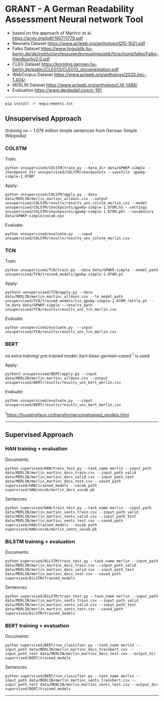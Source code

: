 # GRANT - A German Readability Assessment Neural network Tool

* based on the approach of Martinc et al. https://arxiv.org/pdf/1907.11779.pdf
* Newsela Dataset https://www.aclweb.org/anthology/Q15-1021.pdf
* Falko Dataset https://www.linguistik.hu-berlin.de/de/institut/professuren/korpuslinguistik/forschung/falko/Falko-Handbuchv2.0.pdf
* CLEG Dataset https://korpling.german.hu-berlin.de/public/CLEG13/CLEG13_documentation.pdf
* WebCorpus Dataset https://www.aclweb.org/anthology/2020.lrec-1.404/
* MERLIN Dataset https://www.aclweb.org/anthology/L14-1488/
* Evaluation https://www.derdiedaf.com/c-191


----------------------------------------------------------------------------------------------


    pip install -r requirements.txt


## Unsupervised Approach
(training on ~ 1.078 million simple sentences from German Simple Wikipedia)

### COLSTM 

Train:

    python unsupervised/COLSTM/train.py --data_dir data/GPWKP-simple --checkpoint_dir unsupervised/COLSTM/checkpoints --savefile 'gpwkp-simple-1.078M'

Apply:

    python unsupervised/COLSTM/apply.py --data data/MERLIN/merlin_martinc_all4uns.csv --output unsupervised/COLSTM/results/results_uns_colstm_merlin.csv --model unsupervised/COLSTM/checkpoints/gpwkp-simple-1.078M.h5 --settings unsupervised/COLSTM/checkpoints/gpwkp-simple-1.078M.pkl --vocabulary data/GPWKP-simple/vocab.npz

Evaluate:

    python unsupervised/evaluate.py  --input unsupervised/COLSTM/results/results_uns_colstm_merlin.csv


### TCN

Train:

    python unsupervised/TCN/train.py --data data/GPWKP-simple --model_path unsupervised/TCN/trained_models/gpwkp-simple-1.078M.pt

Apply:

    python3 unsupervised/TCN/apply.py --data data/MERLIN/merlin_martinc_all4uns.csv --lm_model_path unsupervised/TCN/trained_models/tcn_gpwkp-simple-1.078M_rattle.pt --lm_data data/GPWKP-simple --results_path unsupervised/TCN/results/results_uns_tcn_merlin.csv

Evaluate:

    python unsupervised/evaluate.py  --input unsupervised/TCN/results/results_uns_tcn_merlin.csv


### BERT

no extra training!
pre-trained model: *bert-base-german-cased* <sup>1</sup> is used 


Apply:

    python3 unsupervised/BERT/apply.py --input data/MERLIN/merlin_martinc_all4uns.csv --output unsupervised/BERT/results/results_uns_bert_merlin.csv 

Evaluate:

    python unsupervised/evaluate.py  --input unsupervised/BERT/results/results_uns_bert_merlin.csv


<sup>1</sup>https://huggingface.co/transformers/pretrained_models.html

----------------------------------------------------------------------------------------------

## Supervised Approach

### HAN training + evaluation

Documents:

    python supervised/HAN/train_test.py --task_name merlin --input_path data/MERLIN/merlin_martinc_docs_train.csv --input_path_valid data/MERLIN/merlin_martinc_docs_valid.csv --input_path_test data/MERLIN/merlin_martinc_docs_test.csv --saved_path supervised/HAN/trained_models --vocab_path supervised/HAN/vocab/merlin_docs_vocab.pk

Sentences:

    python supervised/HAN/train_test.py --task_name merlin --input_path data/MERLIN/merlin_martinc_sents_train.csv --input_path_valid data/MERLIN/merlin_martinc_sents_valid.csv --input_path_test data/MERLIN/merlin_martinc_sents_test.csv --saved_path supervised/HAN/trained_models --vocab_path supervised/HAN/vocab/merlin_sents_vocab.pk


### BiLSTM training + evaluation

Documents:

    python supervised/BiLSTM/train_test.py --task_name merlin --input_path data/MERLIN/merlin_martinc_docs_train.csv --input_path_valid data/MERLIN/merlin_martinc_docs_valid.csv --input_path_test data/MERLIN/merlin_martinc_docs_test.csv --saved_path supervised/BiLSTM/trained_models

Sentences:

    python supervised/BiLSTM/train_test.py --task_name merlin --input_path data/MERLIN/merlin_martinc_sents_train.csv --input_path_valid data/MERLIN/merlin_martinc_sents_valid.csv --input_path_test data/MERLIN/merlin_martinc_sents_test.csv --saved_path supervised/BiLSTM/trained_models


### BERT training + evaluation

Documents:

    python supervised/BERT/run_classifier.py --task_name merlin --input_path data/MERLIN/merlin_martinc_docs_trainbert.csv --input_path_test data/MERLIN/merlin_martinc_docs_test.csv --output_dir supervised/BERT/trained_models

Sentences:

    python supervised/BERT/run_classifier.py --task_name merlin --input_path data/MERLIN/merlin_martinc_sents_trainbert.csv --input_path_test data/MERLIN/merlin_martinc_sents_test.csv --output_dir supervised/BERT/trained_models



---------------------------------------------------------------------------------------------------